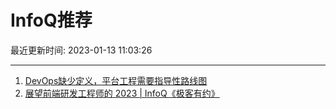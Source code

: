 # InfoQ推荐

最近更新时间: 2023-01-13 11:03:26

--- 
1. [DevOps缺少定义，平台工程需要指导性路线图](https://www.infoq.cn/article/GaUyduw3FQ0dHXu9Druq) 
2. [展望前端研发工程师的 2023 | InfoQ《极客有约》](https://www.infoq.cn/article/HvDdiQutbkVeQQ3B8ysT) 
